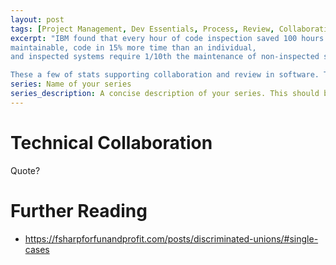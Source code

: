 ```yaml
---
layout: post
tags: [Project Management, Dev Essentials, Process, Review, Collaboration, Pair Programming]
excerpt: "IBM found that every hour of code inspection saved 100 hours of related work. Pair programmers produce higher quality, more
maintainable, code in 15% more time than an individual,
and inspected systems require 1/10th the maintenance of non-inspected systems.

These a few of stats supporting collaboration and review in software. Teams that regularly collaborate work faster, learn faster, and have fewer defects."
series: Name of your series
series_description: A concise description of your series. This should be included on every article.
---
```

# Technical Collaboration

Quote?


Further Reading
===============
- https://fsharpforfunandprofit.com/posts/discriminated-unions/#single-cases
